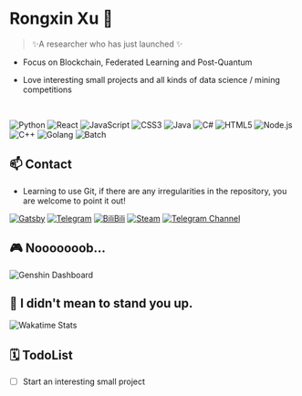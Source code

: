 <img align="right" src="https://github-readme-stats.vercel.app/api?username=WhiteByeBye&show_icons=true&custom_title=Dashboard&hide_border=true" alt=""/>

# Rongxin Xu 👀

> ✨A researcher who has just launched ✨

<img align="right" src="https://github-readme-stats.vercel.app/api/top-langs?username=WhiteByeBye&layout=compact&count_private=false&hide_border=true" alt="">

* Focus on Blockchain, Federated Learning and Post-Quantum

* Love interesting small projects and all kinds of data science / mining competitions

<br/>

![Python](https://img.shields.io/badge/-Python-3776ab?style=flat-square&logo=python&logoColor=fff)
![React](https://img.shields.io/badge/-React-3178c6?style=flat-square&logo=React&logoColor=fff)
![JavaScript](https://img.shields.io/badge/-JavaScript-e5cd0c?style=flat-square&logo=JavaScript&logoColor=000)
![CSS3](https://img.shields.io/badge/-CSS3-1572b6?style=flat-square&logo=CSS3&labelColor=1572b6)
![Java](https://img.shields.io/badge/-Java-ce0000?style=flat-square&logo=Java&logoColor=fff)
![C#](https://img.shields.io/badge/-C%23-7f52ff?style=flat-square&logo=Csharp&logoColor=fff)
![HTML5](https://img.shields.io/badge/-HTML5-e34f26?style=flat-square&logo=HTML5&logoColor=fff)
![Node.js](https://img.shields.io/badge/-Node.js-339933?style=flat-square&logo=Node.js&logoColor=fff)
![C++](https://img.shields.io/badge/-C%2b%2b-cc961c?style=flat-square&logo=C%2b%2b&logoColor=fff)
![Golang](https://img.shields.io/badge/-Golang-00add8?style=flat-square&logo=go&logoColor=fff)
![Batch](https://img.shields.io/badge/-Batch-4d4d4d?style=flat-square&logo=windows%20terminal&logoColor=fff)

## 📫 Contact

* Learning to use Git, if there are any irregularities in the repository, you are welcome to point it out!

[![Gatsby](https://img.shields.io/badge/-Gastby-0e83cd?style=flat-square&logo=gatsby&logoColor=white)](https://rongxinxu.com/)
[![Telegram](https://img.shields.io/badge/Telegram-3db6f1?style=flat-square&logo=Telegram&logoColor=2ca5e0)](https://t.me/whitebye)
[![BiliBili](https://img.shields.io/badge/-Bilibili-00a1d6?style=flat-square&logo=bilibili&logoColor=fff)](https://space.bilibili.com/101772328)
[![Steam](https://img.shields.io/badge/-Steam-000000?style=flat-square&logo=steam&logoColor=white&labelColor=000000)](https://steamcommunity.com/id/rongxinxu)
[![Telegram Channel](https://img.shields.io/badge/Telegram%20Channel-3db6f1?style=flat-square&logo=Telegram&logoColor=2ca5e0)](https://t.me/rongxinxu)

## 🎮 Nooooooob…

![Genshin Dashboard](https://genshin-card.getloli.com/0-59/320075411.png)

## 🤔 I didn't mean to stand you up.

![Wakatime Stats](https://github-readme-stats.vercel.app/api/wakatime?username=WhiteBye&layout=compact&hide=Text,AUTO_DETECTED)

## 🗓️ TodoList

- [ ] Start an interesting small project
